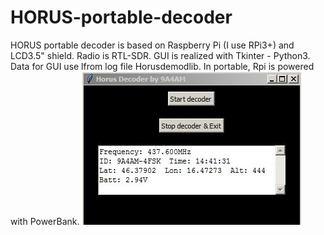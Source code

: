 # HORUS-portable-decoder
HORUS portable decoder is based on Raspberry Pi (I use RPi3+) and LCD3.5" shield. Radio is RTL-SDR.  GUI is realized with Tkinter - Python3. Data for GUI use lfrom log file Horusdemodlib. In portable, Rpi is powered with PowerBank.
![alt tag](Capture.jpg)
